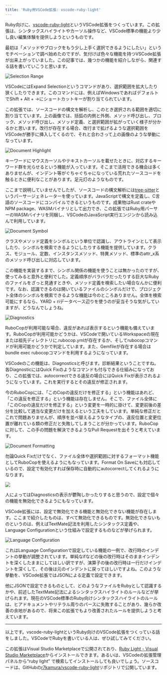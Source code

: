 ```yaml
---
title: 'Ruby用VSCode拡張: vscode-ruby-light'
---
```

Ruby向けに、[vscode-ruby-light](https://marketplace.visualstudio.com/items?itemName=r7kamura.vscode-ruby-light)というVSCode拡張をつくっています。この拡張は、シンタックスハイライトやカーソル操作など、VSCode標準の機能より少し良い編集体験を提供しようというものです。

最初は「メソッドやブロックをもう少し上手く選択できるようにしたい」というモチベーションで調べ始めたのですが、気付けば色々な機能を持つVSCode拡張が出来上がっていました。この記事では、幾つかの機能を紹介しながら、関連する話を書いていこうと思います。

![](https://lh3.googleusercontent.com/docs/ADP-6oE7ohmmiK3gcJIxEX4XIoEAX96ypY-WL1m2w7LCERQhcTyh-MIewbps1K_E-ys1EeBvcFf4mq4mGFYhYmzSXkzmIGZagvB8g7OtVwRFkYdvlO7JRE5ovK6edlmdGA1-ulfo8pEOc29OluwUEp55XXVMZk0z0O_fYho5d5uYIMjkK1Slq-3LLB1-hkzZ_Snvr-UUT6In93hzSdT3aoc3pCCOPv7gU07CMff5Z1Li4ttsvOWSpq_baHE8oP7s_eMPyB0GtzT7egLJ6xiQD7gcQ6302V5rkSclic3YWviT6alcVw75C1DSL6k9B-SnYPAjFeJ0xPO2OF3gcRD_S4ZZTSy48C_zcONOg2jRaKFZAoUrcqDXSajh-JkmFLd8u9DgSyESXphRxXSJC-4vEP83a9wipPlpZCfk9Mmmle2wv-VubLGguggETZj8047v_ofsvcf-MeAZljadKPIHFytS8AfWlsZizkq-gpw01JXr7N74eLxUZW96uKnL_89YKkdv2OzeMOhrhAiCVaGkkEGrfadoHRIWlmRVvAI5bJPvPu8zFxxhz3zwzTAk0QvjTL4Y6G_lYnrL-tFIxkUcyEF8byxpWdhrdlb0x01gySDJ9bDZcm1mVgzjkUPD6ady4IK_hWYAVhCDBd9ip0GRi91ap9u9Y0-MILxJFxfIdB9y20k2DPn7vZUz6RdgRQAX_yqdIXcg6ocM_Uy_hs_WWvR1qX63RxP4yTOHtb13jRI7Opsxjf7lN6v39JaFVDNloiyPS_aOYCa_cJedhqoQ7MLDFpupCiYbxUmlilAOPmYw-lppmZuZJyDCnT6H54GGh6LKj_d8TzNumv_bt1Lc4ExXRHKAhhi4QyZkTSc0ZsOP89GW23eaPbtAV_Yjxgzy_lqYbXbX18AqWbpfnVJsuQHiTDTQ21NwIvTCNbH329PzM8rYWx1VTzf9TT1btylmTViMcXUlZcySBgMR-a1v8rPH2YBsUqIK_fhJYmKVdb4rJxMuXqzVpir_fRL31KkzXsbX4D5xyJLHUP5BmPvcLnnwZSP_LY31YR24nFcdpVwQzI045HjuE-o3gJwhjh2GqkX3xJa7n7a5OrWJrcEJqu8eBTW86DwEV5brGsFKZuz4VVByCMTW3MN0Zp2orsTbMNAYVLWDpvgBW1kCi-bSV0o-wvEEW9chdJNsD3Pt0oKtMNy964lfjJHOuYej2Hk2j5faMJn57nO3h2Rotg6ZfbAgUg9WpBUBHnZFmOzyJ8EU0beU7FUEsA "Selection Range")

VSCodeにはExpand Selectionというコマンドがあり、選択範囲を拡大したり狭くしたりできます。このコマンドには、例えばWindowsであればデフォルトでShift + Alt + →にショートカットキーが割り当てられています。

この拡張では、ソースコードの構文を解析し、このとき選択される範囲を適切に割り当てています。上の画像では、括弧の内側と外側、メソッド呼び出し、ブロック、メソッド呼び出し、メソッド定義、と選択範囲が拡がっていく様子が分かるかと思います。改行が存在する場合、改行まで拡げるような選択範囲をVSCodeが勝手に挿入してくるので、それと合わさって上の画像のような挙動になっています。

![](https://lh3.googleusercontent.com/docs/ADP-6oGWSLBSVJ6BEjcTUPbQE3s7dawsO2eu_Z3Cp6-nVqSv7RMa9g1txxyr0Gwmq-u2_dfjEKLyk1dPTDIgKqJylotLiv-zfKqdB9ays5gMd0U3rI4VIqnrKi3_egy6DUF63eTYOGEO_I71vcneAwQFoeUmdnaTE0TSZN8kBQvUWWuUF1x-f_v0TqNngGo8hUygwrRyI_MO7ao5QsrYA5vEQE1NahLpy2VqodePKCnAbcRptNaWoMiZ2cqLsd7VpYylRYTiT5B9fV04PzGdcQ8pqlx-yzR02KL_MJMH6qDOzErYGcOKBkUOBEs2QV_9kLpP9s5snOLrQQfXS7kqbMHUa_fGzWtu6_BnI524BpWdWgb5Kc81wGqgMxBmBr-ggqWVAO6ZXTfQ4FdD67vo4kN7ji3QG3-_egb-3tr5JCSM75wxj5lf4bqQ3fBW_Q80_bnXVvxYv_cK8KyrJrZUTAyDhfI7_EBV-xl5IuYSp6EWSDHcxg9KHh5voGpxtUq2jyVIr3l-9lEJlHim_dojSsW_gylZHLmp5kp-QVgAQYObH-XIw9bQuaxPg8X1p6UbTB4j7IUluk6N5Fqs2RkvltJT8FyjoRy-KTGohWEPLGKfYAlza4WsjjLzu_4ssddTc0KnHzUqq3Xiw0qkv9EW4Hl9VTTY84X7AagL0zRRUQA36WdRy7ZBjhi7MFYqvAazfdtl8eG_r9G9f2fnL3if_Khr5aUQPkwUCNwHmwlr_UC6ijXU6ofTVdqVylY4AVZbYVbpTMw-xhrFJMCflsTqY14xChZ3hwGoL9ixaprG-zugim6ylwFcVMYAshfdLY9WNbNJbCGcesoGsAoyRTwV5wRWsc8Nuorft5PMBvqrnqQWptkq1no59EMAiNpg09P5DhN7GseTLp4UOoP8ahYGA2yihdDtd9FMxanQQ0XmyMPSimCcdTirJC23p21y7nugspNW3IQe7UlgQh3qS7u9JXzMeV6L6JQfCSzpEyyhbidOlJa0vhbRIKCm6d7S0SmZAfBAw6x1wuqfdP1QSLQIeYsCboUJ1E_2eFHuu2mnrYA9LESyvAtp7Jatem2RpBaWcphfgu7ENMOUFMIDP7UUq8FMNV2vsFXtqT0frJTSgUy3R-e7jcc73XprfGtU_SI7g-ffn1ZT6abMeshczPNjVeYBrLR9ZcH2-kWxJE7LmGhdiTShKYHTcBeGhF86tYY8p4XhPNoSXdwdheNKdE_N921b42YQ-uLMDQOCFmLmRhZyzNWvtaNBgQ "Document Highlight")

キーワードにマウスカーソルやテキストカーソルを載せたときに、対応するキーワード群を光らせるという機能が入っています。そこまで活用できる機会は多くありませんが、インデント等がぐちゃぐちゃになっている荒れたソースコードを触るときに便利なことがあります。足元灯のようなものです。

ここまで説明していませんでしたが、ソースコードの構文解析には[tree-sitter](https://tree-sitter.github.io/tree-sitter/)というパーサージェネレーターを使っています。JavaScriptで構文を定義し、C言語のソースコードにコンパイルできるというものです。成果物はRust crateやNPM package、WASMバイナリとして出力でき、この拡張ではRuby用パーサーのWASMバイナリを同梱し、VSCodeのJavaScript実行エンジンから読み込んで利用しています。

![](https://lh3.googleusercontent.com/docs/ADP-6oF8xX5lmYkEzww0VOYCuZa8sN7s0XwXKSmULjMiqIiO5PSkuqX-vRVMnQ5sNgbGH65aUwfOG57QupgzMZFoddA2-F0uVJaX29uYNDu0dKbBFE1mygPNP-Z5gMUg05DQjQI52D1zyMx2KVD30e6BemIYjbMvD8jZR5ceSmippZh047BjcERlTctcn0xOsv5W-l_DoJ8oLkXc6Y0rGc96WObXTCYjQoLVAzF6Vq2ki-bChyPzVytWaVEu0C1Wd6KE1CgmUhtI-6P0IkixWHMxFRppD66OXIL0YbDAFcy1RFJ3LVPxvRFmMVagu8hPLzN4cwPXCXvZnrC7bS59GkGLxk8Uf4B_3upZC2k6iGaQREKs2ZeQkaCXFJzK2HzBzjLD41Je4t4IVbrwUA4F3gFjU8OQdrCftZ97wY2MSbKZCrkjFn9HAhSwdDaxb47pRNjS2em3OaEv8AHMbidJZJIo_9tRWpF8OU6Gxy4b3XKa-kU4siYT-K6lpjMDLcmaGYCk96dDUa5FgZbp6loa4bu2VSPnabx_rsQltHrBqbUAJmN8R0pbCkUNnSs1o9AWVbJ5pz6xzCOPA90T2AQnxuClG16XTVZGoiw2sE3CvrOWTFkyXRg_iyY8TfvE-JEDIuPBhb_rqeQ7BBmR2M2-ehiGNXPcI9naXNkfPfJLHqn9HlN1K5HWwOzq5nCpoXDSzqvGHCgQfRWRwr3MT1hTwiYssU-o63GnSPasOAEn3aAJzpRq3LYifgKYuKwzOlGdCqBkaCqBpXftCFdgu7BXilYdNJtX0sN2UInK6AltTXSSfBOsbkDIYN0qeGZrIBr4lToPCY607lP3So27F_XAlEk576xvXk3tJO8pIlp51yQsQzZlFsSSiqvUXwh9aBnhiylzc6HsZrNf7QV7EwUnNwNrfDewsOmjAiJyVRswjZUlx_kvyvPYahgXMCcnqGLyIgs9sfG3tvqu6iVBsD2Ywwu2AlwAb3U8Trcir4O9oDaaoHfg6kKSeu1BcvqXIBimh4HOl4FOw4-iffT2MXTplgTUdJTpLyRge2EX8VbIZZ0TE29055h2tuI7pvMR7i95HbhiT6OeK8sIphHU8vJ0ok_69Oh2RRIJ4pVSibD2CVs40bOP7ueZ4Li9bDI2Api25CzVRQZwKO_oKULeUUdPQwPxlrUWj8Jf_vX4ahv1DVXBWSvEDyJwMrWh3uGj2W3BnGoCizYdYXIS2c0JPw1qY2UWyRf5I3J1sQyV9Q_WYzrlnWFcyDs1Ug "Document Symbol")

クラスやメソッド定義をシンボルという単位で認識し、アウトラインとして表示したり、シンボルを検索できるようにしたりする機能を提供しています。クラス、モジュール、定数、インスタンスメソッド、特異メソッド、標準のattr\_x系のメソッド呼び出しに対応しています。

この機能を実装するまで、シンボル関係の機能を使うことは無かったのですが、使ってみると意外と便利でした。定義順序がバラバラだったりする巨大なRubyのファイルをざっと見通すときや、メソッド定義を検索したい場合なんかに便利です。なお、認識できるのは開いているファイルのシンボルだけで、プロジェクト全体のシンボルを検索できるような機能は今のところありません。全体を検索可能にするなら、YARD + riデータベース辺りを使うのが妥当そうな気がしていますが、どうなんでしょうね。

![](https://lh3.googleusercontent.com/docs/ADP-6oGyw-n8cOnPZTlqs0wAiIGEBWptIBu96VUGT5-DaISOZom7Oy9mxVVEbaRib2x3mRH0WAOPCfnE_Mgh0oL_5atDsVE_cSCq2nn4T-fRVSILpVWOXgpSdlmF7kWeY3HBb2FiGKX0XjbNWvppTV8T30GmYuyd9IZ2nQl5YUkJQTdxbxDKNRwPAq7YfZsYPqvdlCKM-mQfF8rS7nfxRbLN96SshlyYyXjWK7zK0A_0NKORqyhZH6BJ9SxdqUA7PLrWp09OQR9Xf12nAmvAiYO5jQ518fqaIfm9D8aYsabEIKcYoRPR_T2GvYVTs_B8ennVADTNO59Z-easdu7aLIqLPWSYve3ievgTNYBwnJyMQd7W1qfP0Q3QNda9YBxuvYEKSsGfpWQQLV-_wLQ9pEnnGofS8NCr_6FG2kUFe-oaJ04p3whc5jxlDfwl6zYuEp6lNZtq75A3BHwwdlq_iODEQ2ZcU3dMnx3fVfYg6Cl6CJc6LmAXYNxUvDQjhvc7Bx-89Xhipq9JngnZ-AqvSv5feuQdS0b2p89bHk9guj8p3ArLKIujn_lfme30jWxM5ORQA1XOsFQFREq1vhCEQ1vXXFd52thIrbhfmMd7xyQozNHCymrJWApl5aL4lwzpW790rLub1c42luscaneoVWCc9ZNdJJ7nG0pvDlD_pgiIiDywe-_yuBP_TNdNyDFsYS1WjljWO6JeIYfHZ8D0Ry0BPXw3G2oMej6Qb8AiSv5m6T3np7mBJPytgMgQpKgD2iCPP-pCAk7gYjXo3NAaXNChfKY7odPh8qEr-AAEDtkS7RQH0q4PgMUedlNnwwYhY-cwneQ7Oq1pzF23oCeVf5maTiLiJ9gxZAYYGQXiHDQETwNF482eIL1iA7cbewZlYgU-w9m3Qos_hTowUp9sxlw2LAq-xhqssrjhNhNOzzc85mVZM8Lg1SuAPNrZHD25UuGMEFXVCV9GoS7EyE9h1llngbAjKO5Si__Q6NGOP-OUNXU8kSJ_qtvAj1LOWAgwPjvkYAMbnx6dSBsWvFIETSHg4U6x0KzpfLIIrnrnKpo8KdFUT2fr3Nl9Qc7cR0oaNUU62JFy9KWhM_KyNtwNIhr6fETjYg9UZ-JcusIUDLWtgB1qLFdQdjG1PdnobUD_3SCd2E-PhdzGG7DLpwBlfK-9UwDRfm8PMkBp-VqArtYBQPlH72cjF2WI21UEz-oPBuEyBNWjgcU2H70UmQcHH2BO0YWkuEhXup5NhLIYSBu8APkurXnUQw "Diagnostics")

RuboCopが利用可能な場合、違反があれば表示するという機能も備えています。RuboCopが利用可能かどうかは、VSCodeで開いているWorkspaceの現在または祖先ディレクトリに.rubocop.ymlが存在するか、そしてrubocopコマンドが利用可能かどうかで判定しています。また、Gemfileが存在する場合はbundle exec rubocopコマンドを利用するようになっています。

VSCodeのこの機能は、Diagnosticsと呼びます。診断結果ということですね。各DiagnosticにはQuick Fixのようなコマンドも付与できる仕組みになっており、この拡張では、autocorrectできる違反の場合にはQuick Fixが表示されるようになっています。これを実行するとその違反が修正されます。

今のRuboCopには、「このCopの違反だけを修正する」という機能はあれど、「この違反を修正する」という機能は存在しません。そこで、ファイル全体に「このCopの違反だけを修正する」という変更を一時的に掛けて、変更前後の差分を比較して適当な変更だけを加えるという工夫をしています。単純な修正だとこれで問題ありませんが、順序を並べ替えるようなタイプの、違反位置と変更位置が離れている類の修正だと失敗してしまうことが分かっています。RuboCopに対して、この手の問題を解決できるようなPull Requestを出そうと考えています。

![](https://lh3.googleusercontent.com/docs/ADP-6oEbQbmTeezHOm8OoONRh78PVzoF2kzz5uwvJC-QUj1m2Vq5a114FdAJLiftZLkzN-FiRVZ8yoQNPGLCiEnesOK-STZwycneD8niZRl93uytZ1Iv4Qnib7budBhs8-5nCSLlGamC_qjenadWwY9OQ8jEwYLr5IAOf9DjhNKjfGzj1IQPWbWvLnzWiWxEcboLR-ib980BibdOO4ClTrX25T1aAyvX4vsIWUxi2weY6hX3qz1SuUSu2de08QSUcpIjYz7iGsJHUcmbILQ2z--I8jXsGvrltDHGSKW2K6b2kJAmrytmqCw-O617J0XVVmrn7EbvVwVRjpt44jwu_xFj8eM4RwWzl7jeEFbpxfmsKK-JXuT2mS8CcjonBxei33_A82zQ52f0dwhiuh39MOx-MIsKHRj1o0iT_KkHIl7cYG8lh7h-Ot2R7D3o7BIUxPrw9e8qtOUrAbrO2Ql251wdotbQhY37OseUcThJrRhu-FSkq4CN2HbWrwEJLlqDVArNxjt5sJCvirLXC8CscBZ_4QlYFvUg27iDxklI_Qx8OE6ZJMSbqFMnOS1TBpkmICSALAWliWReUDLR4jmpK7RnqtoGAv79eOm34e-KZIZTX9dfH1N-d9I617IFUM8DYadP5cvQG7k8_G5kBzWluG-xW1mfjN-uu7iQhZ29WxplpHqbISR1ri_0uJalgyBsoEUnXqyo39oocGIJ7joW1RWzK1kElMcyopqSoyN_WeoBVwFr3l4iZq9GUYZjtpw8-rmPhK36RfRt48PkW_927g5cNhIvoqSWRuHMn6nN-YxHexK8dWzENGBfwfIYP2hE5m8cI9M7PuW0o0XW-AbEvqDWVjkisR53uPif3nRlaNSgtjrrkLrgyFWvi0rJI96Qg7cFofU3vIMBxIwv9XVfXJwZm_30VHBzz_RbSuHlGZb2XwxfvzqgoQkhwml5Ks1E522nwVqExtKqVkU3BRMlDXgfWcXKwae3EsN7V8IvC3WyDv3v-jK7jy3-u4C5pNK71k4qGlncOSpXl9DG_SX1f6ULTZTUTSXASM8gUOWhfuiWR1xuCEyPbI1nk1JChjxthAXe1QGKJqc0J5EvoO1XpVuPkbf2VMH2qgYp-jvZQLRGyTDg1eM_gQs0EdLm54lgYSEByXLbDN0PiH4NtobSG34SCc4YJB_NtXCCFP0fssUXyLJj9uFwI59MaAEvsLMcsX_VHJD1jdxRuvj3cF0YnsUkARA8zc3eX39FwZ_G-I6XjM0Sz1JMTw "Document Formatting")

勿論Quick Fixだけでなく、ファイル全体や選択範囲に対するフォーマット機能としてRuboCopを使えるようにもなっています。Format On Saveにも対応しているので、設定で有効化すれば保存時に自動的にautocorrectしてくれるようになります。

![](https://lh3.googleusercontent.com/docs/ADP-6oE2dHn8K_mP9Wqgf-noPFSDdTZ3l06ZQBZadbnWA7nxfuhUaMQYhkHEPhD63ucKnlOhQKPr4_2M6JPPpQmeMeIzAOZ72bZezyeFhGmdG-II9EsLNvE-eNFjXMrbTyE3-L4VliBuk88eVFB7XfsIKDLoCw4KIozq3LpVDi-M4Q2J1B9solgUu4WoVng8dSzklmke5-gdLwR9CtJFQemSunB0gNiLpQKgzDpexX1zR-eB1vk1ANMLinJRHwBrHIEBSHvpz_uJBM350Dk7X8_MhC6D6RKcFC8YWocVSaUyBi8GMPvDxk9CHqEXV1c7AfB2ozPqxahlJIuRZbFObf2DUKZ94LK_m1D97hTNwgzM_nrjfT5o8PPPw1Hhs0Cu_rWni7IVn3HrP5asP089U0oZKalRPrcjN-leavke-8Qj80W7Jxp5kK_QtD7t9UkzEZWpL-4Zra_Yo-1Ecxp3CmuYSzXveWhDxF7M4sM_-6edo90dGbMIekX_lDMd5IiquS9Emytjx9u-ilMhNP5uVVU9WS25ZeCnu8zW8dpjjUoKQhgSH6hHBiD541o-aGaYAwSwE9k-oq8iYP6fW9vJ5J7FaPMV2xzrDAyM64FT_6H-r9vBRw5VDVrJ99TFrTwFHLSwQDj71doTXdZw96dfxsSgAM_WTn9dcFMH-4cJmJwK1dnbxxADyw2RZyif8zStqQp9SThs10hL6z88QbrHzCEg7i0khlZGPtEAeV55rmfEBOYf2la96KF0gcHZQi_hf0g7Ioy8uW7xQqPrhqcZX0_2WWHE93gch2VqxZBJmRACEs_OEUHVB9H8fgsUErCDXygvdP2okLrLTYtqnY2_Z8CgAFodRrsN5z-Uc_D9RbK_4Q7TJydDlQA50k6x0mXQcOAFpKhz8lwozMYoa0nFdtc28oo6yUuqSsqDuIlw74HL4Tl42cZF173NiMdUwoKS1RssZeaipNr_eQiYuyF9Y28R4Vj9ZG0m7OHEItFxL3VS_2v8Y6n0Rfnb3tvvne2HLe4NehF7JuJ2WIypMQEt8ttns94LAqS2XbNzLsyo0-OayWfEUFmLXY6Pksrfn2ixKZzEZtrv4cTJU1HlEUdAhCQUGAEdY9BLbbtFUaundCE2xLtuk38miM0dcig3uUDSF_5_xAiVcfISEKZEs4e7Ps7C71yFPCyYlYr7mrXvLDJM0W7jrKQ-JgICyhfGgtSwCKTLgOn9DTLE2ms98l2VXbPoFXnBp-QYAJhByROxJFLs2GBlPKl4SQ)

人によってはDiagnosticsの表示が鬱陶しかったりすると思うので、設定で個々の機能を無効化できるようにもなっています。

VSCode拡張には、設定で無効化できる機能と無効化できない機能が存在します。ここまで紹介したものは、すべて無効化できるものです。無効化できないものというのは、例えばTextMate記法を利用したシンタックス定義や、Language Configurationという仕組みで設定するものなどが挙げられます。

![](https://lh3.googleusercontent.com/docs/ADP-6oHqdZ0XfTSixTmkOnSpssjeNPmy7vrqweabWnvQw4w62CMLAzbFgR3t4_cKLD3iYbixoNVyFpeMzdsvnhSFQzEp0irx22Ngv-b5aUtp0TB6YkEkbFUaNo7ng40LBwiSc-w8oW3XIv_cEJkWpW7zLRPBiZTfKvy8-G5s9fJso79DzG6DJGcC4g1_PJnT236jp-yfxfvtEbTR2FNtRSg1N3uMLYigIB4e4DGPOFgl1kEQBOcbmRrfmIhUuE2D2c9qhe2vTyvKWXgoRasYS7NVeCmxsGT1w7iJyCJxcVEzsPQeNW8xH_Lf42Qz0iRmwASGCDYuE5Iw_YjocCUxptvmTCkD_cvA_QuNAtZtehJl9mNiOrwTJFQeyd6nvJat-nnH3nMvesEK1xcVyr1V2pNmLfphljPHQm9xEDLGCZ2B4WFhhnuwuU71LL1jy86Hrk1rZ686HTHRVcRK-DIUeHODUkKNgnbB3wXHV4dNGeRrIeS_8uCqukIljQjTZGJKv4K9_wlB44S4t48cy6uMcItFeSAvN38C64WtRoSPB4tfjV-D0xUgfPzF2-bEEc4n-NBzqgVgpEdRM6r379rTxfGzgQULFnUyiJ1zfF2UwpBdWvuYal39ELHdn5fin0_WU_cWMESRNLBLCATTZWCjbzrvO3TvMDzgi9-kVcbFw031cZf2l4oudXJ1weSYwND0DC6TN0YkpatWEgLkfbV5PE-IRxDMrJtuwO83o8UhpBxkWSZ7ZegVjECdQPU8GAUXiDdGx47rqEumIceviBJcdya5yvyCgvh4ICfI6oX2FD-olhTTGbCmaAhvIzKZwIz6dgJtOHyeEV_Zmsi3p4qNS-WP4zzA1Ser-WOrDzYnUmGMcspJwop66JnqcUfKJ51T1p_Qilbcyypjw5Oif2rOUh10Zc4CDTbMUOSvVI_BTmqV91zBfcQZcfFhEFvnULnYy-XfAHuGSNuVxBdcs-TZ-6Og4DRh1TldzMUbpuSKNrjeX3KGoHOI9BqWcEXqUYNujy8dT5lDZn5lpOWTNNOy-Fn_H48bW_78rAcqA6S9UxK_cHIxFKcZCeTMiimrv2fgwTdtjeULKXO3qD-FD_XLAip9l6xls3XTkIylqgaN3lYkafmhwLf43LHY6tq1d_ENi1IvLPcB7pe1odt97ocZZHF5TXjGXrkPruiMV3nCscatWBvyH6NEVjR2OefpUi46UaMk0euQn88OOwM8BuAOu19PkiXOQgrxtKAjGTrY4LKeywFyLc_jsg "Language Configuration")

これはLanguage Configurationで設定している機能の一例で、改行時のインデントの挙動が調整されています。単純なifなどの後の改行時はそのままインデントを深くしたままにしてほしい訳ですが、演算子の後の改行時は一行だけインデントを深くして、その後は元のインデントに戻ってほしいですよね。このような挙動を、VSCode拡張ではJSONによる定義で設定できます。

他にJSONで設定できるものとして、どのようなファイルをRubyとして認識するかや、前述したTextMate記法によるシンタックスハイライトのルールなどが挙げられます。現在のVSCode標準のRuby向けシンタックスハイライトのルールは、ヒアドキュメントやリテラル周りのパースに失敗することがあり、幾らか改善の余地があるので、将来この拡張でもより改善されたルールを提供しようと考えています。

* * *

以上です。vscode-ruby-lightというRuby向けのVSCode拡張をつくっている話をしました。VSCodeでRubyを書いている人は、ぜひ試してみてください。

この拡張はVisual Studio Marketplaceで公開されており、[Ruby Light - Visual Studio Marketplace](https://marketplace.visualstudio.com/items?itemName=r7kamura.vscode-ruby-light)からインストールできます。あるいは、VSCodeの拡張管理パネルから“ruby light” で検索してインストールしても良いでしょう。ソースコードは、GitHubの[r7kamura/vscode-ruby-light](https://github.com/r7kamura/vscode-ruby-light)リポジトリで公開しています。
